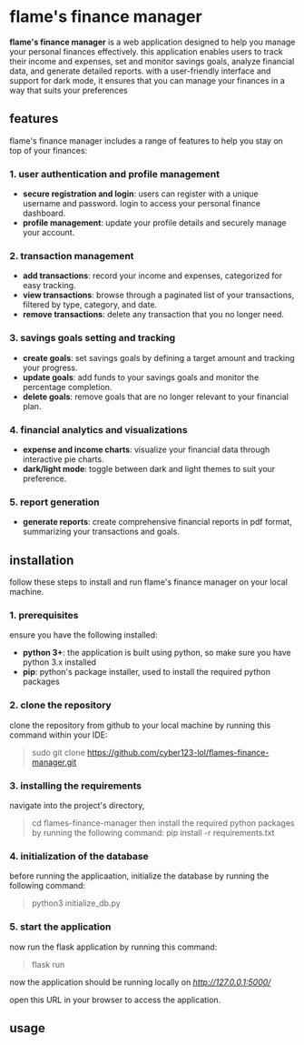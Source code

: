 # flame's finance manager

**flame's finance manager** is a web application designed to help you manage your personal finances effectively. this application enables users to track their income and expenses, set and monitor savings goals, analyze financial data, and generate detailed reports. with a user-friendly interface and support for dark mode, it ensures that you can manage your finances in a way that suits your preferences


## features

flame's finance manager includes a range of features to help you stay on top of your finances:

### 1. user authentication and profile management
- **secure registration and login**: users can register with a unique username and password. login to access your personal finance dashboard.
- **profile management**: update your profile details and securely manage your account.

### 2. transaction management
- **add transactions**: record your income and expenses, categorized for easy tracking.
- **view transactions**: browse through a paginated list of your transactions, filtered by type, category, and date.
- **remove transactions**: delete any transaction that you no longer need.

### 3. savings goals setting and tracking
- **create goals**: set savings goals by defining a target amount and tracking your progress.
- **update goals**: add funds to your savings goals and monitor the percentage completion.
- **delete goals**: remove goals that are no longer relevant to your financial plan.

### 4. financial analytics and visualizations
- **expense and income charts**: visualize your financial data through interactive pie charts.
- **dark/light mode**: toggle between dark and light themes to suit your preference.

### 5. report generation
- **generate reports**: create comprehensive financial reports in pdf format, summarizing your transactions and goals.



## installation

follow these steps to install and run flame's finance manager on your local machine.

### 1. prerequisites
ensure you have the following installed:
- **python 3+**: the application is built using python, so make sure you have python 3.x installed
- **pip**: python's package installer, used to install the required python packages

### 2. clone the repository
clone the repository from github to your local machine by running this command within your IDE:
> sudo git clone https://github.com/cyber123-lol/flames-finance-manager.git

### 3. installing the requirements
navigate into the project's directory,
> cd flames-finance-manager
then install the required python packages by running the following command:
> pip install -r requirements.txt

### 4. initialization of the database
before running the applicaation, initialize the database by running the following command:
> python3 initialize_db.py

### 5. start the application
now run the flask application by running this command:
> flask run

now the application should be running locally on *http://127.0.0.1:5000/*

open this URL in your browser to access the application.




## usage
